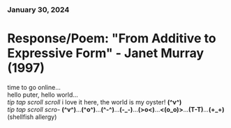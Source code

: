 ### January 30, 2024  
# Response/Poem: "From Additive to Expressive Form" - Janet Murray (1997)  

time to go online...  
hello puter, hello world...  
*tip tap scroll scroll* i love it here, the world is my oyster! **(^v^)**  
*tip tap scroll scro-* **(^v^)**...**(^o^)**...**(^-^)**...**(-_-)**...**(>o<)**...**<(o_o)>**...**(T-T)**...**(+_+)**    
(shellfish allergy)  

